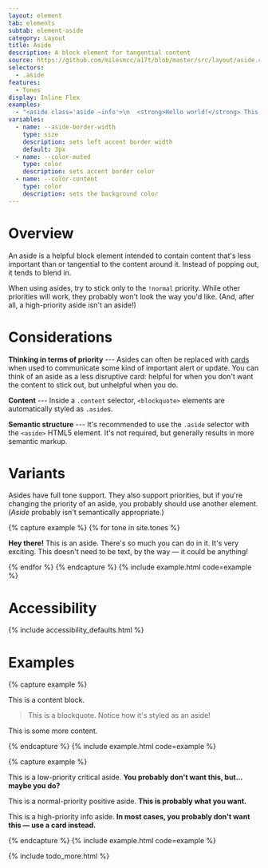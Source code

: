 ```yaml
---
layout: element
tab: elements
subtab: element-aside
category: Layout
title: Aside
description: A block element for tangential content
source: https://github.com/milesmcc/a17t/blob/master/src/layout/aside.css
selectors:
  - .aside
features:
  - Tones
display: Inline Flex
examples:
  - "<aside class='aside ~info'>\n  <strong>Hello world!</strong> This is what an aside looks like.\n</aside>"
variables:
  - name: --aside-border-width
    type: size
    description: sets left accent border width
    default: 3px
  - name: --color-muted
    type: color
    description: sets accent border color
  - name: --color-content
    type: color
    description: sets the background color
---
```


# Overview

An aside is a helpful block element intended to contain content that's less important than or tangential to the content around it. Instead of popping out, it tends to blend in.

When using asides, try to stick only to the `!normal` priority. While other priorities will work, they probably won't look the way you'd like. (And, after all, a high-priority aside isn't an aside!)

# Considerations

**Thinking in terms of priority** --- Asides can often be replaced with [cards](/layout/card) when used to communicate some kind of important alert or update. You can think of an aside as a less disruptive card: helpful for when you don't want the content to stick out, but unhelpful when you do.

**Content** --- Inside a `.content` selector, `<blockquote>` elements are automatically styled as `.aside`s.

**Semantic structure** --- It's recommended to use the `.aside` selector with the `<aside>` HTML5 element. It's not required, but generally results in more semantic markup.

# Variants

Asides have full tone support. They also support priorities, but if you're changing the priority of an aside, you probably should use another element. (_Aside_ probably isn't semantically appropriate.)

{% capture example %}
{% for tone in site.tones %}
<aside class="aside ~{{tone}} mb-4">
    <p><strong>Hey there!</strong> This is an aside. There's so much you can do in it. It's very exciting. This doesn't need to be text, by the way &mdash; it
    could be anything!</p>
</aside>
{% endfor %}
{% endcapture %}
{% include example.html code=example %}

# Accessibility

{% include accessibility_defaults.html %}

# Examples

{% capture example %}
<div class="content">
    <p>This is a content block.</p>
    <blockquote>
        <p>This is a blockquote. Notice how it's styled as an aside!</p>
    </blockquote>
    <p>This is some more content.</p>
</div>
{% endcapture %}
{% include example.html code=example %}

{% capture example %}
<aside class="aside ~info !low mb-4">
    <p>This is a low-priority critical aside. <b>You probably don't want this, but... maybe you do?</b></p>
</aside>
<aside class="aside ~positive !normal mb-4">
    <p>This is a normal-priority positive aside. <b>This is probably what you want.</b></p>
</aside>
<aside class="aside ~info !high mb-4">
    <p>This is a high-priority info aside. <b>In most cases, you probably don't want this &mdash; use a card instead.</b></p>
</aside>
{% endcapture %}
{% include example.html code=example %}

{% include todo_more.html %}
